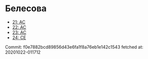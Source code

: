 # Белесова
- [21: AC](21.md)
- [22: AC](22.md)
- [23: AC](23.md)
- [24: CE](24.md)

Commit: f0e7882bcd89856d43e6fa1f8a76eb1e142c1543
 fetched at: 20201022-011712
